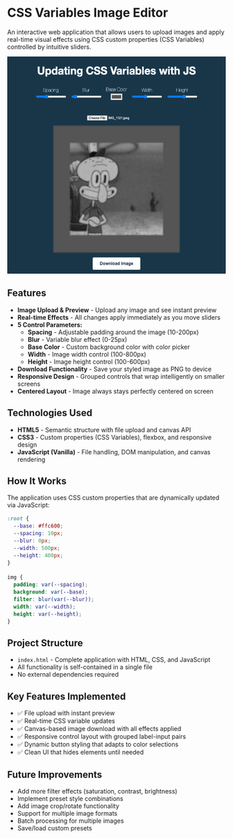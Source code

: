 # CSS Variables Image Editor

An interactive web application that allows users to upload images and apply real-time visual effects using CSS custom properties (CSS Variables) controlled by intuitive sliders.

<img src="cssVariablesImage.png" alt="Clock Demo" height="500">


## Features

- **Image Upload & Preview** - Upload any image and see instant preview
- **Real-time Effects** - All changes apply immediately as you move sliders
- **5 Control Parameters:**
  - **Spacing** - Adjustable padding around the image (10-200px)
  - **Blur** - Variable blur effect (0-25px)
  - **Base Color** - Custom background color with color picker
  - **Width** - Image width control (100-800px)
  - **Height** - Image height control (100-600px)
- **Download Functionality** - Save your styled image as PNG to device
- **Responsive Design** - Grouped controls that wrap intelligently on smaller screens
- **Centered Layout** - Image always stays perfectly centered on screen

## Technologies Used

- **HTML5** - Semantic structure with file upload and canvas API
- **CSS3** - Custom properties (CSS Variables), flexbox, and responsive design
- **JavaScript (Vanilla)** - File handling, DOM manipulation, and canvas rendering

## How It Works

The application uses CSS custom properties that are dynamically updated via JavaScript:

```css
:root {
  --base: #ffc600;
  --spacing: 10px;
  --blur: 0px;
  --width: 500px;
  --height: 400px;
}

img {
  padding: var(--spacing);
  background: var(--base);
  filter: blur(var(--blur));
  width: var(--width);
  height: var(--height);
}
```

## Project Structure

- `index.html` - Complete application with HTML, CSS, and JavaScript
- All functionality is self-contained in a single file
- No external dependencies required

## Key Features Implemented

- ✅ File upload with instant preview
- ✅ Real-time CSS variable updates
- ✅ Canvas-based image download with all effects applied
- ✅ Responsive control layout with grouped label-input pairs
- ✅ Dynamic button styling that adapts to color selections
- ✅ Clean UI that hides elements until needed

## Future Improvements

- Add more filter effects (saturation, contrast, brightness)
- Implement preset style combinations
- Add image crop/rotate functionality
- Support for multiple image formats
- Batch processing for multiple images
- Save/load custom presets
